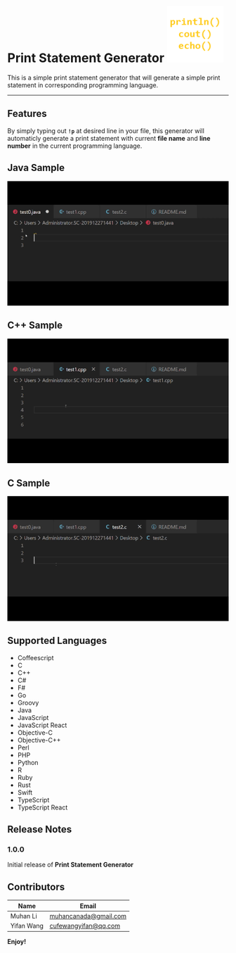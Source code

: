 # Print Statement Generator ![icon](./icon.png)

This is a simple print statement generator that will generate a simple print statement in corresponding programming language.

___

## Features

By simply typing out **`!p`** at desired line in your file, this generator will automaticly generate a print statement with current **file name** and **line number** in the current programming language.

## Java Sample
![javaPrint](./javaPrint.gif)

## C++ Sample
![cppPrint](./cppPrint.gif)

## C Sample
![cPrint](./cPrint.gif)

## Supported Languages

* Coffeescript
* C
* C++
* C#
* F#
* Go
* Groovy
* Java
* JavaScript
* JavaScript React
* Objective-C
* Objective-C++
* Perl
* PHP
* Python
* R
* Ruby
* Rust
* Swift
* TypeScript
* TypeScript React

## Release Notes

### 1.0.0

Initial release of **Print Statement Generator**

## Contributors

| Name | Email|
| ---- | ---- |
| Muhan Li | muhancanada@gmail.com |
| Yifan Wang | cufewangyifan@qq.com |

**Enjoy!**
